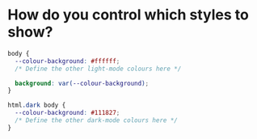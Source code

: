 # How do you control which styles to show?

```css
body {
  --colour-background: #ffffff;
  /* Define the other light-mode colours here */

  background: var(--colour-background);
}

html.dark body {
  --colour-background: #111827;
  /* Define the other dark-mode colours here */
}
```